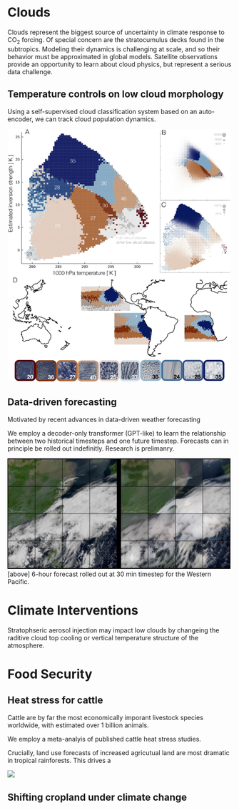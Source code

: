 # Clouds 
Clouds represent the biggest source of uncertainty in climate response to CO$_2$ forcing. Of special concern are the stratocumulus decks found in the subtropics. Modeling their dynamics is challenging at scale, and so their behavior must be approximated in global models. Satellite observations provide an opportunity to learn about cloud physics, but represent a serious data challenge. 

## Temperature controls on low cloud morphology 
Using a self-supervised cloud classification system based on an auto-encoder, we can track cloud population dynamics. 

<img src="clouds.png" width="500">

## Data-driven forecasting
Motivated by recent advances in data-driven weather forecasting

We employ a decoder-only transformer (GPT-like) to learn the relationship between two historical timesteps and one future timestep. Forecasts can in principle be rolled out indefinitly. Research is prelimanry. 

<img src="forecast.png" width="500">
[above] 6-hour forecast rolled out at 30 min timestep for the Western Pacific. 

# Climate Interventions
Stratophseric aerosol injection may impact low clouds by changeing the raditive cloud top cooling or vertical temperature structure of the atmosphere. 




# Food Security

## Heat stress for cattle
Cattle are by far the most economically imporant livestock species worldwide, with estimated over 1 billion animals. 

We employ a meta-analyis of published cattle heat stress studies. 

Crucially, land use forecasts of increased agricutual land are most dramatic in tropical rainforests. This drives a 

<img src="cattle.png" width="500">


## Shifting cropland under climate change

